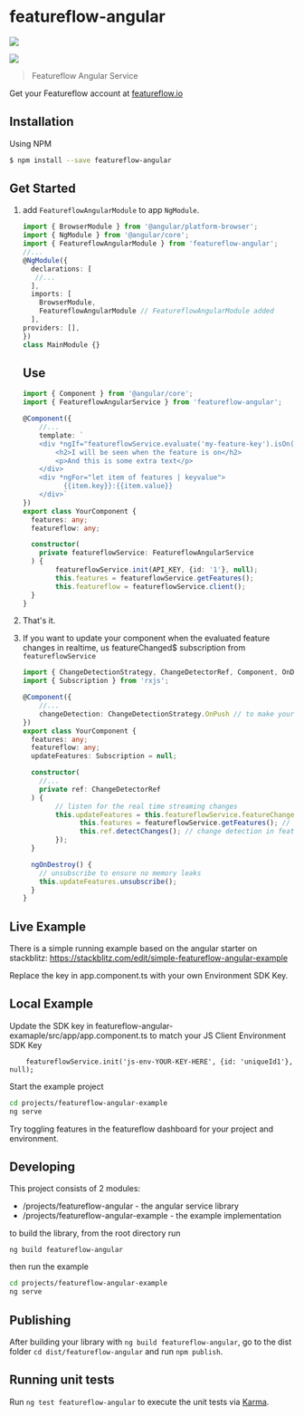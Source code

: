 # featureflow-angular

[![][npm-img]][npm-url]

[![][dependency-img]][dependency-url]

> Featureflow Angular Service

Get your Featureflow account at [featureflow.io](http://www.featureflow.io)

## Installation

Using NPM
```bash
$ npm install --save featureflow-angular
```

## Get Started
1. add  `FeatureflowAngularModule` to app `NgModule`.
    ```typescript
    import { BrowserModule } from '@angular/platform-browser';
    import { NgModule } from '@angular/core';
    import { FeatureflowAngularModule } from 'featureflow-angular';
    //...
    @NgModule({
      declarations: [
       //...
      ],
      imports: [
        BrowserModule,
        FeatureflowAngularModule // FeatureflowAngularModule added
      ],
    providers: [],
   })
   class MainModule {}
   ```
   Use
   ---

   ```typescript
   import { Component } from '@angular/core';
   import { FeatureflowAngularService } from 'featureflow-angular';
   
   @Component({
       //...
       template: `
       <div *ngIf="featureflowService.evaluate('my-feature-key').isOn()">
           <h2>I will be seen when the feature is on</h2>
           <p>And this is some extra text</p>
       </div>
       <div *ngFor="let item of features | keyvalue">
             {{item.key}}:{{item.value}}
       </div>`
   })
   export class YourComponent {
     features: any;
     featureflow: any;
   
     constructor(
       private featureflowService: FeatureflowAngularService
     ) {
           featureflowService.init(API_KEY, {id: '1'}, null);
           this.features = featureflowService.getFeatures();
           this.featureflow = featureflowService.client();
     }
   }
   ```

3. That's it.
4. If you want to update your component when the evaluated feature changes in realtime, 
   us featureChanged$ subscription from `featureflowService`
      ```typescript
      import { ChangeDetectionStrategy, ChangeDetectorRef, Component, OnDestroy } from '@angular/core';
      import { Subscription } from 'rxjs';
      
      @Component({
          //...
          changeDetection: ChangeDetectionStrategy.OnPush // to make your app perform smooth and faster
      })
      export class YourComponent {
        features: any;
        featureflow: any;
        updateFeatures: Subscription = null;
      
        constructor(
          //...
          private ref: ChangeDetectorRef
        ) {
              // listen for the real time streaming changes
              this.updateFeatures = this.featureflowService.featureChanged$.subscribe(features => {
                    this.features = featureflowService.getFeatures(); // update features after feature change
                    this.ref.detectChanges(); // change detection in features is manually run 
              });
        }
      
        ngOnDestroy() {
          // unsubscribe to ensure no memory leaks
          this.updateFeatures.unsubscribe();
        }
      }
      ```
## Live Example
There is a simple running example based on the angular starter on stackblitz: https://stackblitz.com/edit/simple-featureflow-angular-example

Replace the key in app.component.ts with your own Environment SDK Key.

## Local Example
Update the SDK key in featureflow-angular-examaple/src/app/app.component.ts to match your JS Client Environment SDK Key

```
    featureflowService.init('js-env-YOUR-KEY-HERE', {id: 'uniqueId1'}, null);
```
Start the example project
```bash
cd projects/featureflow-angular-example
ng serve
```
Try toggling features in the featureflow dashboard for your project and environment.   
     
## Developing
This project consists of 2 modules:
* /projects/featureflow-angular - the angular service library
* /projects/featureflow-angular-example - the example implementation

to build the library, from the root directory run 
```
ng build featureflow-angular
```
then run the example
```bash
cd projects/featureflow-angular-example
ng serve
```
## Publishing
After building your library with `ng build featureflow-angular`, go to the dist folder `cd dist/featureflow-angular` and run `npm publish`.

## Running unit tests

Run `ng test featureflow-angular` to execute the unit tests via [Karma](https://karma-runner.github.io).


[npm-url]: https://nodei.co/npm/featureflow-angular
[npm-img]: https://nodei.co/npm/featureflow-angular.png

[dependency-url]: https://www.featureflow.io
[dependency-img]: https://www.featureflow.io/wp-content/uploads/2016/12/featureflow-web.png

